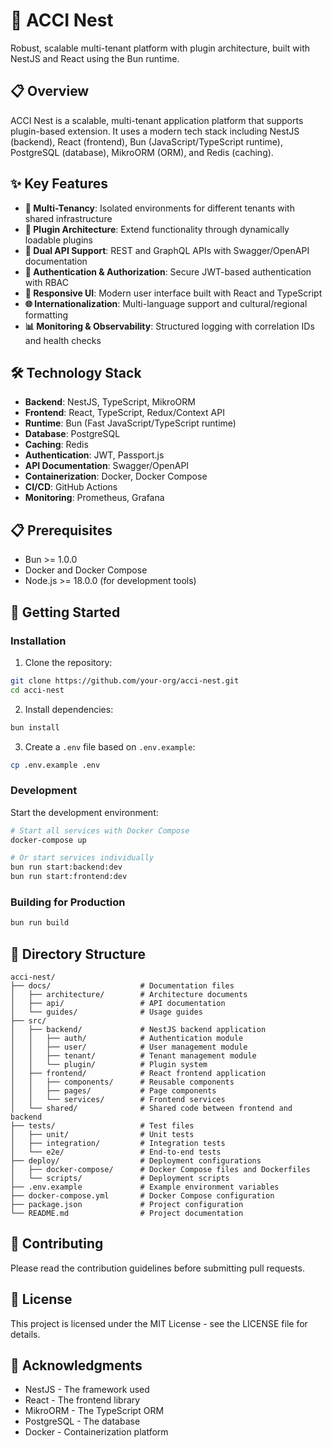 # 🏢 ACCI Nest

Robust, scalable multi-tenant platform with plugin architecture, built with NestJS and React using the Bun runtime.

## 📋 Overview

ACCI Nest is a scalable, multi-tenant application platform that supports plugin-based extension. It uses a modern tech stack including NestJS (backend), React (frontend), Bun (JavaScript/TypeScript runtime), PostgreSQL (database), MikroORM (ORM), and Redis (caching).

## ✨ Key Features

- **🏢 Multi-Tenancy**: Isolated environments for different tenants with shared infrastructure
- **🧩 Plugin Architecture**: Extend functionality through dynamically loadable plugins
- **🔄 Dual API Support**: REST and GraphQL APIs with Swagger/OpenAPI documentation
- **🔐 Authentication & Authorization**: Secure JWT-based authentication with RBAC
- **📱 Responsive UI**: Modern user interface built with React and TypeScript
- **🌐 Internationalization**: Multi-language support and cultural/regional formatting
- **📊 Monitoring & Observability**: Structured logging with correlation IDs and health checks

## 🛠️ Technology Stack

- **Backend**: NestJS, TypeScript, MikroORM
- **Frontend**: React, TypeScript, Redux/Context API
- **Runtime**: Bun (Fast JavaScript/TypeScript runtime)
- **Database**: PostgreSQL
- **Caching**: Redis
- **Authentication**: JWT, Passport.js
- **API Documentation**: Swagger/OpenAPI
- **Containerization**: Docker, Docker Compose
- **CI/CD**: GitHub Actions
- **Monitoring**: Prometheus, Grafana

## 📋 Prerequisites

- Bun >= 1.0.0
- Docker and Docker Compose
- Node.js >= 18.0.0 (for development tools)

## 🚀 Getting Started

### Installation

1. Clone the repository:

```bash
git clone https://github.com/your-org/acci-nest.git
cd acci-nest
```

2. Install dependencies:

```bash
bun install
```

3. Create a `.env` file based on `.env.example`:

```bash
cp .env.example .env
```

### Development

Start the development environment:

```bash
# Start all services with Docker Compose
docker-compose up

# Or start services individually
bun run start:backend:dev
bun run start:frontend:dev
```

### Building for Production

```bash
bun run build
```

## 📂 Directory Structure

```
acci-nest/
├── docs/                    # Documentation files
│   ├── architecture/        # Architecture documents
│   ├── api/                 # API documentation
│   └── guides/              # Usage guides
├── src/
│   ├── backend/             # NestJS backend application
│   │   ├── auth/            # Authentication module
│   │   ├── user/            # User management module
│   │   ├── tenant/          # Tenant management module
│   │   └── plugin/          # Plugin system
│   ├── frontend/            # React frontend application
│   │   ├── components/      # Reusable components
│   │   ├── pages/           # Page components
│   │   └── services/        # Frontend services
│   └── shared/              # Shared code between frontend and backend
├── tests/                   # Test files
│   ├── unit/                # Unit tests
│   ├── integration/         # Integration tests
│   └── e2e/                 # End-to-end tests
├── deploy/                  # Deployment configurations
│   ├── docker-compose/      # Docker Compose files and Dockerfiles
│   └── scripts/             # Deployment scripts
├── .env.example             # Example environment variables
├── docker-compose.yml       # Docker Compose configuration
├── package.json             # Project configuration
└── README.md                # Project documentation
```

## 🤝 Contributing

Please read the contribution guidelines before submitting pull requests.

## 📝 License

This project is licensed under the MIT License - see the LICENSE file for details.

## 👏 Acknowledgments

- NestJS - The framework used
- React - The frontend library
- MikroORM - The TypeScript ORM
- PostgreSQL - The database
- Docker - Containerization platform
